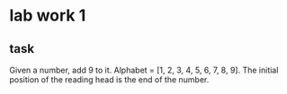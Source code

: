# lab work 1
## task

Given a number, add 9 to it.
Alphabet = [1, 2, 3, 4, 5, 6, 7, 8, 9].
The initial position of the reading head is the end of the number.

